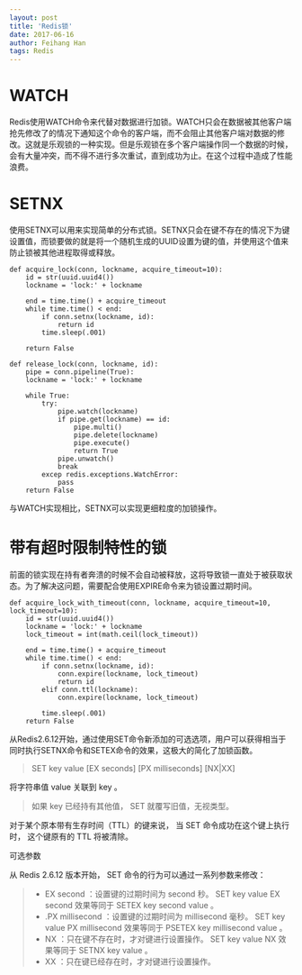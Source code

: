 ```yaml
---
layout: post
title: 'Redis锁'
date: 2017-06-16
author: Feihang Han
tags: Redis
---
```


# WATCH

Redis使用WATCH命令来代替对数据进行加锁。WATCH只会在数据被其他客户端抢先修改了的情况下通知这个命令的客户端，而不会阻止其他客户端对数据的修改。这就是乐观锁的一种实现。但是乐观锁在多个客户端操作同一个数据的时候，会有大量冲突，而不得不进行多次重试，直到成功为止。在这个过程中造成了性能浪费。

# SETNX

使用SETNX可以用来实现简单的分布式锁。SETNX只会在键不存在的情况下为键设置值，而锁要做的就是将一个随机生成的UUID设置为键的值，并使用这个值来防止锁被其他进程取得或释放。

```
def acquire_lock(conn, lockname, acquire_timeout=10):
    id = str(uuid.uuid4())
    lockname = 'lock:' + lockname

    end = time.time() + acquire_timeout
    while time.time() < end:
        if conn.setnx(lockname, id):
            return id
        time.sleep(.001)

    return False
```

```
def release_lock(conn, lockname, id):
    pipe = conn.pipeline(True):
    lockname = 'lock:' + lockname

    while True:
        try:
            pipe.watch(lockname)
            if pipe.get(lockname) == id:
                pipe.multi()
                pipe.delete(lockname)
                pipe.execute()
                return True
            pipe.unwatch()
            break
        excep redis.exceptions.WatchError:
            pass
    return False
```

与WATCH实现相比，SETNX可以实现更细粒度的加锁操作。

# 带有超时限制特性的锁

前面的锁实现在持有者奔溃的时候不会自动被释放，这将导致锁一直处于被获取状态。为了解决这问题，需要配合使用EXPIRE命令来为锁设置过期时间。

```
def acquire_lock_with_timeout(conn, lockname, acquire_timeout=10, lock_timeout=10):
    id = str(uuid.uuid4())
    lockname = 'lock:' + lockname
    lock_timeout = int(math.ceil(lock_timeout))

    end = time.time() + acquire_timeout
    while time.time() < end:
        if conn.setnx(lockname, id):
            conn.expire(lockname, lock_timeout)
            return id
        elif conn.ttl(lockname):
            conn.expire(lockname, lock_timeout)
        
        time.sleep(.001)
    return False
```

从Redis2.6.12开始，通过使用SET命令新添加的可选选项，用户可以获得相当于同时执行SETNX命令和SETEX命令的效果，这极大的简化了加锁函数。

> SET key value \[EX seconds\] \[PX milliseconds\] \[NX\|XX\]
>
> 
将字符串值 value 关联到 key 。
>
> 如果 key 已经持有其他值， SET 就覆写旧值，无视类型。
>
> 
对于某个原本带有生存时间（TTL）的键来说， 当 SET 命令成功在这个键上执行时， 这个键原有的 TTL 将被清除。
>
> 
可选参数
>
> 
从 Redis 2.6.12 版本开始， SET 命令的行为可以通过一系列参数来修改：
>
> *  EX second ：设置键的过期时间为 second 秒。 SET key value EX second 效果等同于 SETEX key second value 。
> * .PX millisecond ：设置键的过期时间为 millisecond 毫秒。 SET key value PX millisecond 效果等同于 PSETEX key millisecond value 。
> * NX ：只在键不存在时，才对键进行设置操作。 SET key value NX 效果等同于 SETNX key value 。
> * XX ：只在键已经存在时，才对键进行设置操作。



